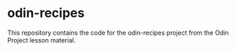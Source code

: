 # odin-recipes
This repository contains the code for the odin-recipes project from the Odin Project lesson material.
